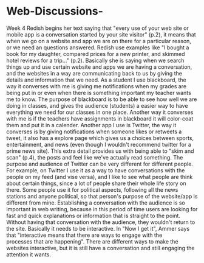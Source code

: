 # Web-Discussions-
Week 4
  Redish begins her text saying that "every use of your web site or mobile app is a conversation started by your site visitor" (p.2), it means that when we go on a website and app we are on there for a particular reason, or we need an questions answered. Redish use examples like "I bought a book for my daughter, compared prices for a new printer, and skimmed hotel reviews for a trip..." (p.2). Basically she is saying when we search things up and use certain website and apps we are having a conversation, and the websites in a way are communicating back to us by giving the details and information that we need.
  As a student I use blackboard, the way it converses with me is giving me notifications when my grades are being put in or even when there is something important my teacher wants me to know. The purpose of blackboard is to be able to see how well we are doing in classes, and gives the audience (students) a easier way to have everything we need for our classes in one place. Another way it converses with me is if the teachers have assignments in blackboard it will color-coat them and put it in a calender. Another app I use is Twitter, the way it converses is by giving notifications when someone likes or retweets a tweet, it also has a explore page which gives us a choices between sports, entertainment, and news (even though I wouldn't recommend twitter for a prime news site). This extra detail provides us with being able to "skim and scan" (p.4), the posts and feel like we've actually read something. The purpose and audience of Twitter can be very different for different people. For example, on Twitter I use it as a way to have conversations with the people on my feed (and vise versa), and I like to see what people are think about certain things, since a lot of people share their whole life story on there. Some people use it for political aspects, following all the news stations and anyone political, so that person's purpose of the website/app is different from mine.
  Establishing a conversation with the audience is so important in web writing, because in this period of time users are looking for fast and quick explanations or information that is straight to the point. Without having that conversation with the audience, they wouldn't return to the site. Basically it needs to be interactive. In "Now I get it", Ammer says that "interactive means that there are ways to engage with the processes that are happening". There are different ways to make the websites interactive, but it is still have a conversation and still engaging the attention it wants. 
